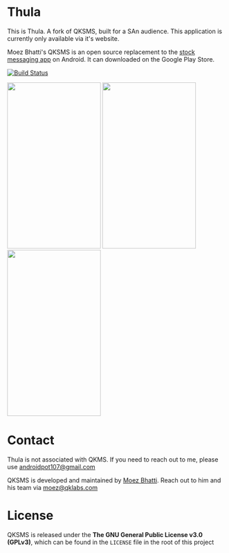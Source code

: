 # Thula

This is Thula. A fork of QKSMS, built for a SAn audience. This application is currently only available via it's website.

Moez Bhatti's QKSMS is an open source replacement to the [stock messaging app](https://github.com/android/platform_packages_apps_mms) on Android. It can downloaded on the Google Play Store. 
 
[![Build Status](https://travis-ci.org/AdeebNqo/Thula.svg?branch=master)](https://travis-ci.org/AdeebNqo/Thula)

<img src="http://i.imgur.com/uwWmDv9.png" width="216" height="384" />
<img src="http://i.imgur.com/p7063VN.png" width="216" height="384" />
<img src="http://i.imgur.com/Z8Rqb7A.png" width="216" height="384" />

# Contact

Thula is not associated with QKMS. If you need to reach out to me, please use androidpot107@gmail.com

QKSMS is developed and maintained by [Moez Bhatti](https://github.com/moezbhatti). Reach out to him and his team via moez@qklabs.com


# License

QKSMS is released under the **The GNU General Public License v3.0 (GPLv3)**, which can be found in the `LICENSE` file in the root of this project
